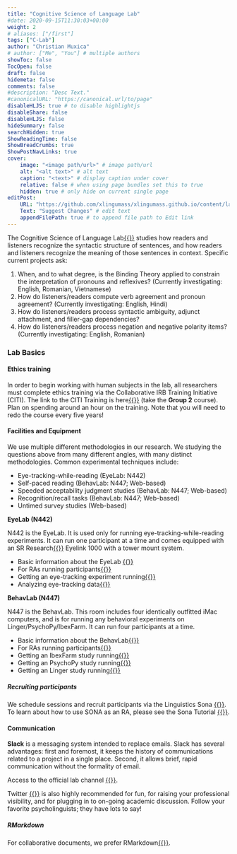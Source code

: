 ```yaml
---
title: "Cognitive Science of Language Lab"
#date: 2020-09-15T11:30:03+00:00
weight: 2
# aliases: ["/first"]
tags: ["C-Lab"]
author: "Christian Muxica"
# author: ["Me", "You"] # multiple authors
showToc: false
TocOpen: false
draft: false
hidemeta: false
comments: false
#description: "Desc Text."
#canonicalURL: "https://canonical.url/to/page"
disableHLJS: true # to disable highlightjs
disableShare: false
disableHLJS: false
hideSummary: false
searchHidden: true
ShowReadingTime: false
ShowBreadCrumbs: true
ShowPostNavLinks: true
cover:
    image: "<image path/url>" # image path/url
    alt: "<alt text>" # alt text
    caption: "<text>" # display caption under cover
    relative: false # when using page bundles set this to true
    hidden: true # only hide on current single page
editPost:
    URL: "https://github.com/xlingumass/xlingumass.github.io/content/labs/csl.md"
    Text: "Suggest Changes" # edit text
    appendFilePath: true # to append file path to Edit link
---
```


The Cognitive Science of Language Lab[{{<fa arrow-up-right-from-square>}}](osf.io/8rcwh/) studies how readers and listeners recognize the syntactic structure of sentences, and how readers and listeners recognize the meaning of those sentences in context. Specific current projects ask:

1. When, and to what degree, is the Binding Theory applied to constrain the interpretation of pronouns and reflexives? (Currently investigating: English, Romanian, Vietnamese)
2. How do listeners/readers compute verb agreement and pronoun agreement? (Currently investigating: English, Hindi)
3. How do listeners/readers process syntactic ambiguity, adjunct attachment, and filler-gap dependencies? 
4. How do listeners/readers process negation and negative polarity items? (Currently investigating: English, Romanian)

### Lab Basics

#### Ethics training

In order to begin working with human subjects in the lab, all researchers must complete ethics training via the Collaborative IRB Training Initiative (CITI). The link to the CITI Training is here[{{<fa arrow-up-right-from-square>}}](https://www.umass.edu/research/compliance/human-subjects-irb/training-education-and-outreach/citi-training-human-subjects-research) (take the **Group 2** course). Plan on spending around an hour on the training. Note that you will need to redo the course every five years!

#### Facilities and Equipment

We use multiple different methodologies in our research. We studying the questions above from many different angles, with many distinct methodologies. Common experimental techniques include:

- Eye-tracking-while-reading (EyeLab: N442)
- Self-paced reading (BehavLab: N447; Web-based)
- Speeded acceptability judgment studies (BehavLab: N447; Web-based)
- Recognition/recall tasks (BehavLab: N447; Web-based)
- Untimed survey studies (Web-based)

**EyeLab (N442)**

N442 is the EyeLab. It is used only for running eye-tracking-while-reading experiments. It can run one participant at a time and comes equipped with an SR Research[{{<fa arrow-up-right-from-square>}}](http://http://www.sr-research.com) Eyelink 1000 with a tower mount system. 

- Basic information about the EyeLab [{{<fa arrow-up-right-from-square>}}](https://osf.io/rcdj4/wiki/Lab+Lore/)
- For RAs running participants[{{<fa arrow-up-right-from-square>}}](https://osf.io/rcdj4/wiki/RA+Guide/)
- Getting an eye-tracking experiment running[{{<fa arrow-up-right-from-square>}}](et_tutorials/#gathering-data) <!-- //originally linked to StudentGuide_EyeLab.html -->
- Analyzing eye-tracking data[{{<fa arrow-up-right-from-square>}}](et_tutorials/#analyzing-data) 
<!-- //originally linked to AnalysisGuide_EyeLab.html --> 

**BehavLab (N447)**

N447 is the BehavLab. This room includes four identically outfitted iMac computers, and is for running any behavioral experiments on Linger/PsychoPy/IbexFarm. It can run four participants at a time. 

- Basic information about the BehavLab[{{<fa arrow-up-right-from-square>}}](https://osf.io/rcdj4/wiki/Lab+Lore/)
- For RAs running participants[{{<fa arrow-up-right-from-square>}}](https://osf.io/rcdj4/wiki/RA+Guide/)
- Getting an IbexFarm study running[{{<fa arrow-up-right-from-square>}}](/ibex_guide)
- Getting an PsychoPy study running[{{<fa arrow-up-right-from-square>}}](PsychoPy_Guide.html)
- Getting an Linger study running[{{<fa arrow-up-right-from-square>}}](Linger_Guide.html)

##### Recruiting participants

We schedule sessions and recruit participants via the Linguistics Sona [{{<fa arrow-up-right-from-square>}}](https://umassxling.sona-systems.com/default.aspx). To learn about how to use SONA as an RA, please see the Sona Tutorial [{{<fa arrow-up-right-from-square>}}](https://osf.io/vr7gu/wiki/UMass+XLing+SONA/).

#### Communication

**Slack** is a messaging system intended to replace emails. Slack has several advantages: first and foremost, it keeps the history of communications related to a project in a single place. Second, it allows brief, rapid communication without the formality of email. 

Access to the official lab channel 
[{{<fa arrow-up-right-from-square>}}](http://xlingumass.slack.com).

Twitter [{{<fa arrow-up-right-from-square>}}](http://www.twitter.com) is also highly recommended for fun, for raising your professional visibility, and for plugging in to on-going academic discussion. Follow your favorite psycholinguists; they have lots to say!

##### RMarkdown

For collaborative documents, we prefer RMarkdown[{{<fa arrow-up-right-from-square>}}](http://rmarkdown.rstudio.com/).